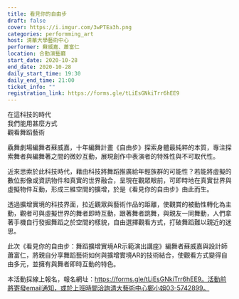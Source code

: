 ```yaml
---
title: 看見你的自由步
draft: false
cover: https://i.imgur.com/3wPTEa3h.png
categories: performming_art
host: 清華大學藝術中心
performer: 蘇威嘉、蕭富仁
location: 合勤演藝廳
start_date: 2020-10-28
end_date: 2020-10-28
daily_start_time: 19:30
daily_end_time: 21:00
ticket_info: ""
registration_link: https://forms.gle/tLiEsGNkiTrr6hEE9
---
```

在這科技的時代\
我們能用甚麼方式\
觀看舞蹈藝術

驫舞劇場編舞者蘇威嘉，十年編舞計畫《自由步》探索身體最純粹的本質，專注探索舞者與編舞著之間的微妙互動，展現創作中表演者的特殊性與不可取代性。

近來思索於此科技時代，藉由科技將舞蹈推廣給年輕族群的可能性？若能將虛擬的數位影像或資訊物件和真實的世界融合，呈現在觀眾眼前，可即時地在真實世界與虛擬物件互動，形成三維空間的擴增，於是《看見你的自由步》由此而生。

透過擴增實境的科技界面，拉近觀眾與藝術作品的距離，使觀賞的被動性轉化為主動，觀者可與虛擬世界的舞者即時互動，跟著舞者跳舞，與親友一同舞動，人們拿著手機自行發掘舞蹈之於空間的樣貌，自由選擇觀看方式，打破舞蹈難以親近的迷思。

此次《看見你的自由步：舞蹈擴增實境AR示範演出講座》編舞者蘇威嘉與設計師蕭富仁，將親自分享舞蹈藝術如何與擴增實境AR的技術結合，使觀看方式變得自由多元，並擁有與舞者即時互動的特色。



本活動採線上報名，報名網址：https://forms.gle/tLiEsGNkiTrr6hEE9。活動前將寄發email通知，或於上班時間洽詢清大藝術中心鄭小姐03-5742899。